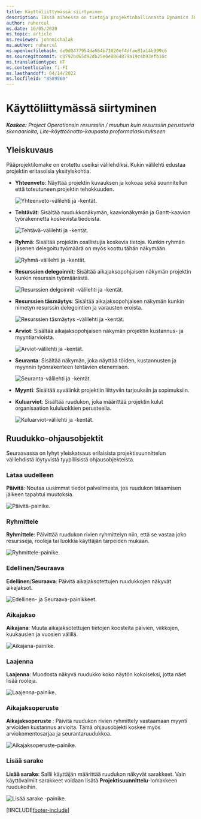 ```yaml
---
title: Käyttöliittymässä siirtyminen
description: Tässä aiheessa on tietoja projektinhallinnasta Dynamics 365:n projektitoiminnoissa.
author: ruhercul
ms.date: 10/05/2020
ms.topic: article
ms.reviewer: johnmichalak
ms.author: ruhercul
ms.openlocfilehash: de9d0477954da664b71020ef4dfae81a14b999c6
ms.sourcegitcommit: c0792bd65d92db25e0e8864879a19c4b93efb10c
ms.translationtype: HT
ms.contentlocale: fi-FI
ms.lasthandoff: 04/14/2022
ms.locfileid: "8589560"
---
```

# <a name="navigating-the-user-interface"></a>Käyttöliittymässä siirtyminen

_**Koskee:** Project Operationsin resurssiin / muuhun kuin resurssiin perustuvia skenaarioita, Lite-käyttöönotto-kaupasta proformalaskutukseen_

## <a name="overview"></a>Yleiskuvaus

Pääprojektilomake on erotettu useiksi välilehdiksi. Kukin välilehti edustaa projektin eritasoisia yksityiskohtia.

- **Yhteenveto**: Näyttää projektin kuvauksen ja kokoaa sekä suunnitellun että toteutuneen projektin tehokkuuden.

    ![Yhteenveto-välilehti ja -kentät.](media/navigation7.png)

- **Tehtävät**: Sisältää ruudukkonäkymän, kaavionäkymän ja Gantt-kaavion työrakennetta koskevista tiedoista.

    ![Tehtävä-välilehti ja -kentät.](media/navigation8.png)

- **Ryhmä**: Sisältää projektin osallistujia koskevia tietoja. Kunkin ryhmän jäsenen delegoitu työmäärä on myös koottu tähän näkymään.

    ![Ryhmä-välilehti ja -kentät.](media/navigation9.png)

- **Resurssien delegoinnit**: Sisältää aikajaksopohjaisen näkymän projektin kunkin resurssin työmäärästä.

    ![Resurssien delgoinnit -välilehti ja -kentät.](media/navigation10.png)

- **Resurssien täsmäytys**: Sisältää aikajaksopohjaisen näkymän kunkin nimetyn resurssin delegointien ja varausten eroista.

    ![Resurssien täsmäytys -välilehti ja -kentät.](media/navigation11.png)

- **Arviot**: Sisältää aikajaksopohjaisen näkymän projektin kustannus- ja myyntiarvioista.

    ![Arviot-välilehti ja -kentät.](media/navigation12.png)

- **Seuranta**: Sisältää näkymän, joka näyttää töiden, kustannusten ja myynnin työnrakenteen tehtävien etenemisen.

    ![Seuranta-välilehti ja -kentät.](media/navigation13.png)

- **Myynti**: Sisältää syvälinkit projektiin liittyviin tarjouksiin ja sopimuksiin.

- **Kuluarviot**: Sisältää ruudukon, joka määrittää projektin kulut organisaation kululuokkien perusteella.

    ![Kuluarviot-välilehti ja -kentät.](media/navigation14.png)

## <a name="grid-controls"></a>Ruudukko-ohjausobjektit

Seuraavassa on lyhyt yleiskatsaus erilaisista projektisuunnittelun välilehdistä löytyvistä tyypillisistä ohjausobjekteista.

### <a name="refresh"></a>Lataa uudelleen

**Päivitä**: Noutaa uusimmat tiedot palvelimesta, jos ruudukon lataamisen jälkeen tapahtui muutoksia.

![Päivitä-painike.](media/navigation7.png)

### <a name="group-by"></a>Ryhmittele

**Ryhmittele**: Päivittää ruudukon rivien ryhmittelyn niin, että se vastaa joko resursseja, rooleja tai luokkia käyttäjän tarpeiden mukaan.

![Ryhmittele-painike.](media/navigation6.png)

### <a name="previousnext"></a>Edellinen/Seuraava

**Edellinen**/**Seuraava**: Päivitä aikajaksotettujen ruudukkojen näkyvät aikajaksot.

![Edellinen- ja Seuraava-painikkeet.](media/navigation2.png)

### <a name="timescale"></a>Aikajakso

**Aikajana**: Muuta aikajaksotettujen tietojen koosteita päivien, viikkojen, kuukausien ja vuosien välillä.

![Aikajana-painike.](media/navigation3.png)

### <a name="expand"></a>Laajenna

**Laajenna**: Muodosta näkyvä ruudukko koko näytön kokoiseksi, jotta näet lisää rooleja.

![Laajenna-painike.](media/navigation4.png)

### <a name="time-phase-by"></a>Aikajaksoperuste

**Aikajaksoperuste** : Päivitä ruudukon rivien ryhmittely vastaamaan myynti arvioiden kustannus arvioita. Tämä ohjausobjekti koskee myös arviokomentosarjaa ja seurantaruudukkoa.

![Aikajaksoperuste-painike.](media/navigation0.png)

### <a name="add-column"></a>Lisää sarake

**Lisää sarake**: Sallii käyttäjän määrittää ruudukon näkyvät sarakkeet. Vain käyttövalmiit sarakkeet voidaan lisätä **Projektisuunnittelu**-lomakkeen ruudukoihin.

![Lisää sarake -painike.](media/navigation5.png)


[!INCLUDE[footer-include](../includes/footer-banner.md)]